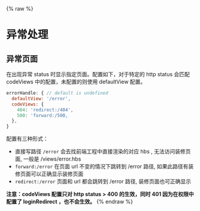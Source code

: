 {% raw %}
# 异常处理

## 异常页面

在出现异常 status 时显示指定页面。配置如下，对于特定的 http status 会匹配 codeViews 中的配置，未配置的则使用 defaultView 配置。

```javascript
errorHandle: { // default is undefined
  defaultView: '/error',
  codeViews: {
    404: 'redirect:/404',
    500: 'forward:/500,
  },
}
```

配置有三种形式：

- 直接写路径 `/error` 会去找前端工程中直接渲染的对应 hbs , 无法访问装修页面, 一般是 /views/error.hbs
- `forward:/error` 在页面 url 不变的情况下跳转到 /error 路径, 如果此路径有装修页面可以正确显示装修页面
- `redirect:/error` 页面和 url 都会跳转到 /error 路径, 装修页面也可正确显示

**注意：codeViews 配置只对 http status > 400 的生效，同时 401 因为在权限中配置了 loginRedirect ，也不会生效。**
{% endraw %}
